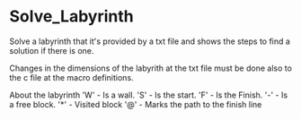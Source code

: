 # Solve_Labyrinth

Solve a labyrinth that it's provided by a txt file and shows the steps to find a solution if there is one.

Changes in the dimensions of the labyrith at the txt file must be done also to the c file at the macro definitions.

About the labyrinth 
  'W' - Is a wall.
  'S' - Is the start.
  'F' - Is the Finish.
  '-' - Is a free block.
  '*' - Visited block
  '@' - Marks the path to the finish line
